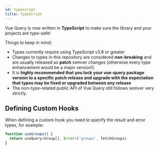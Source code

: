 ```yaml
---
id: typescript
title: TypeScript
---
```


Vue Query is now written in **TypeScript** to make sure the library and your projects are type-safe!

Things to keep in mind:

- Types currently require using TypeScript v3.8 or greater
- Changes to types in this repository are considered **non-breaking** and are usually released as **patch** semver changes (otherwise every type enhancement would be a major version!).
- It is **highly recommended that you lock your vue-query package version to a specific patch release and upgrade with the expectation that types may be fixed or upgraded between any release**
- The non-type-related public API of Vue Query still follows semver very strictly.

## Defining Custom Hooks

When defining a custom hook you need to specify the result and error types, for example:

```js
function useGroups() {
  return useQuery<Group[], Error>('groups', fetchGroups)
}
```
